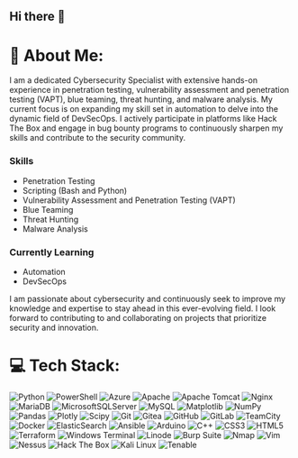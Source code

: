 ## Hi there 👋

# 🤵 About Me:
I am a dedicated Cybersecurity Specialist with extensive hands-on experience in penetration testing, vulnerability assessment and penetration testing (VAPT), blue teaming, threat hunting, and malware analysis. My current focus is on expanding my skill set in automation to delve into the dynamic field of DevSecOps. I actively participate in platforms like Hack The Box and engage in bug bounty programs to continuously sharpen my skills and contribute to the security community.

### Skills
- Penetration Testing
- Scripting (Bash and Python)
- Vulnerability Assessment and Penetration Testing (VAPT)
- Blue Teaming
- Threat Hunting
- Malware Analysis

### Currently Learning
- Automation
- DevSecOps

I am passionate about cybersecurity and continuously seek to improve my knowledge and expertise to stay ahead in this ever-evolving field. I look forward to contributing to and collaborating on projects that prioritize security and innovation.


# 💻 Tech Stack:
![Python](https://img.shields.io/badge/python-3670A0?style=for-the-badge&logo=python&logoColor=ffdd54) 
![PowerShell](https://img.shields.io/badge/PowerShell-%235391FE.svg?style=for-the-badge&logo=powershell&logoColor=white) 
![Azure](https://img.shields.io/badge/azure-%230072C6.svg?style=for-the-badge&logo=microsoftazure&logoColor=white) 
![Apache](https://img.shields.io/badge/apache-%23D42029.svg?style=for-the-badge&logo=apache&logoColor=white) 
![Apache Tomcat](https://img.shields.io/badge/apache%20tomcat-%23F8DC75.svg?style=for-the-badge&logo=apache-tomcat&logoColor=black) 
![Nginx](https://img.shields.io/badge/nginx-%23009639.svg?style=for-the-badge&logo=nginx&logoColor=white) 
![MariaDB](https://img.shields.io/badge/MariaDB-003545?style=for-the-badge&logo=mariadb&logoColor=white) 
![MicrosoftSQLServer](https://img.shields.io/badge/Microsoft%20SQL%20Server-CC2927?style=for-the-badge&logo=microsoft%20sql%20server&logoColor=white) 
![MySQL](https://img.shields.io/badge/mysql-4479A1.svg?style=for-the-badge&logo=mysql&logoColor=white) 
![Matplotlib](https://img.shields.io/badge/Matplotlib-%23ffffff.svg?style=for-the-badge&logo=Matplotlib&logoColor=black) 
![NumPy](https://img.shields.io/badge/numpy-%23013243.svg?style=for-the-badge&logo=numpy&logoColor=white) 
![Pandas](https://img.shields.io/badge/pandas-%23150458.svg?style=for-the-badge&logo=pandas&logoColor=white) 
![Plotly](https://img.shields.io/badge/Plotly-%233F4F75.svg?style=for-the-badge&logo=plotly&logoColor=white) 
![Scipy](https://img.shields.io/badge/SciPy-%230C55A5.svg?style=for-the-badge&logo=scipy&logoColor=%white) 
![Git](https://img.shields.io/badge/git-%23F05033.svg?style=for-the-badge&logo=git&logoColor=white) 
![Gitea](https://img.shields.io/badge/Gitea-34495E?style=for-the-badge&logo=gitea&logoColor=5D9425) 
![GitHub](https://img.shields.io/badge/github-%23121011.svg?style=for-the-badge&logo=github&logoColor=white) 
![GitLab](https://img.shields.io/badge/gitlab-%23181717.svg?style=for-the-badge&logo=gitlab&logoColor=white) 
![TeamCity](https://img.shields.io/badge/teamcity-000000.svg?style=for-the-badge&logo=teamcity&logoColor=white) 
![Docker](https://img.shields.io/badge/docker-%230db7ed.svg?style=for-the-badge&logo=docker&logoColor=white) 
![ElasticSearch](https://img.shields.io/badge/-ElasticSearch-005571?style=for-the-badge&logo=elasticsearch) 
![Ansible](https://img.shields.io/badge/ansible-%231A1918.svg?style=for-the-badge&logo=ansible&logoColor=white) 
![Arduino](https://img.shields.io/badge/-Arduino-00979D?style=for-the-badge&logo=Arduino&logoColor=white) 
![C++](https://img.shields.io/badge/c++-%2300599C.svg?style=for-the-badge&logo=c%2B%2B&logoColor=white) 
![CSS3](https://img.shields.io/badge/css3-%231572B6.svg?style=for-the-badge&logo=css3&logoColor=white) 
![HTML5](https://img.shields.io/badge/html5-%23E34F26.svg?style=for-the-badge&logo=html5&logoColor=white) 
![Terraform](https://img.shields.io/badge/terraform-%235835CC.svg?style=for-the-badge&logo=terraform&logoColor=white) 
![Windows Terminal](https://img.shields.io/badge/Windows%20Terminal-%234D4D4D.svg?style=for-the-badge&logo=windows-terminal&logoColor=white) 
![Linode](https://img.shields.io/badge/linode-00A95C?style=for-the-badge&logo=linode&logoColor=white) 
![Burp Suite](https://img.shields.io/badge/Burp%20Suite-%238A2BE2.svg?style=for-the-badge&logo=burp&logoColor=white) 
![Nmap](https://img.shields.io/badge/Nmap-%23E95632.svg?style=for-the-badge&logo=nmap&logoColor=white) 
![Vim](https://img.shields.io/badge/Vim-%23969696.svg?style=for-the-badge&logo=vim&logoColor=white) 
![Nessus](https://img.shields.io/badge/Nessus-%23F06711.svg?style=for-the-badge&logo=nessus&logoColor=white) 
![Hack The Box](https://img.shields.io/badge/Hack%20The%20Box-9B36C7?style=for-the-badge&logo=hack-the-box&logoColor=white) 
![Kali Linux](https://img.shields.io/badge/Kali%20Linux-%23333333.svg?style=for-the-badge&logo=kalilinux&logoColor=white) 
![Tenable](https://img.shields.io/badge/Tenable-%23008FF1.svg?style=for-the-badge&logo=tenable&logoColor=white) 


